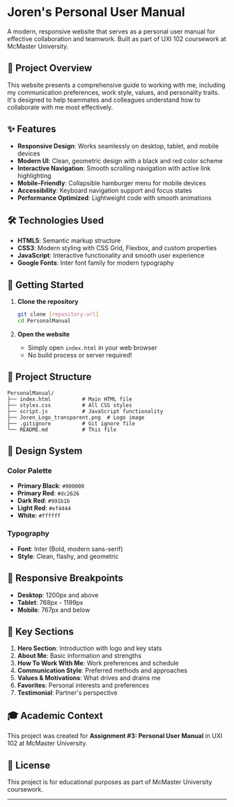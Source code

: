 # Joren's Personal User Manual

A modern, responsive website that serves as a personal user manual for effective collaboration and teamwork. Built as part of UXI 102 coursework at McMaster University.

## 🎯 Project Overview

This website presents a comprehensive guide to working with me, including my communication preferences, work style, values, and personality traits. It's designed to help teammates and colleagues understand how to collaborate with me most effectively.

## ✨ Features

- **Responsive Design**: Works seamlessly on desktop, tablet, and mobile devices
- **Modern UI**: Clean, geometric design with a black and red color scheme
- **Interactive Navigation**: Smooth scrolling navigation with active link highlighting
- **Mobile-Friendly**: Collapsible hamburger menu for mobile devices
- **Accessibility**: Keyboard navigation support and focus states
- **Performance Optimized**: Lightweight code with smooth animations

## 🛠️ Technologies Used

- **HTML5**: Semantic markup structure
- **CSS3**: Modern styling with CSS Grid, Flexbox, and custom properties
- **JavaScript**: Interactive functionality and smooth user experience
- **Google Fonts**: Inter font family for modern typography

## 🚀 Getting Started

1. **Clone the repository**
   ```bash
   git clone [repository-url]
   cd PersonalManual
   ```

2. **Open the website**
   - Simply open `index.html` in your web browser
   - No build process or server required!

## 📁 Project Structure

```
PersonalManual/
├── index.html          # Main HTML file
├── styles.css          # All CSS styles
├── script.js           # JavaScript functionality
├── Joren_Logo_transparent.png  # Logo image
├── .gitignore          # Git ignore file
└── README.md           # This file
```

## 🎨 Design System

### Color Palette
- **Primary Black**: `#000000`
- **Primary Red**: `#dc2626`
- **Dark Red**: `#991b1b`
- **Light Red**: `#ef4444`
- **White**: `#ffffff`

### Typography
- **Font**: Inter (Bold, modern sans-serif)
- **Style**: Clean, flashy, and geometric

## 📱 Responsive Breakpoints

- **Desktop**: 1200px and above
- **Tablet**: 768px - 1199px
- **Mobile**: 767px and below

## 🔧 Key Sections

1. **Hero Section**: Introduction with logo and key stats
2. **About Me**: Basic information and strengths
3. **How To Work With Me**: Work preferences and schedule
4. **Communication Style**: Preferred methods and approaches
5. **Values & Motivations**: What drives and drains me
6. **Favorites**: Personal interests and preferences
7. **Testimonial**: Partner's perspective

## 🎓 Academic Context

This project was created for **Assignment #3: Personal User Manual** in UXI 102 at McMaster University. 

## 📄 License

This project is for educational purposes as part of McMaster University coursework.

---